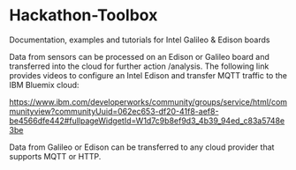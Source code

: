 # Hackathon-Toolbox
Documentation, examples and tutorials for Intel Galileo & Edison boards

Data from sensors can be processed on an Edison or Galileo board and transferred into the cloud for further action /analysis. The following link provides videos to configure an Intel Edison and transfer MQTT traffic to the IBM Bluemix cloud:

https://www.ibm.com/developerworks/community/groups/service/html/communityview?communityUuid=062ec653-df20-41f8-aef8-be4566dfe442#fullpageWidgetId=W1d7c9b8ef9d3_4b39_94ed_c83a5748e3be 

Data from Galileo or Edison can be transferred to any cloud provider that supports MQTT or HTTP. 
